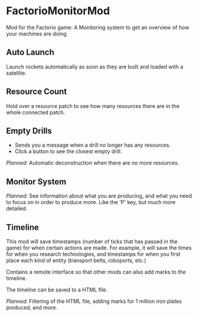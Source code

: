 # FactorioMonitorMod
Mod for the Factorio game: A Monitoring system to get an overview of how your machines are doing

## Auto Launch

Launch rockets automatically as soon as they are built and loaded with a satellite.

## Resource Count

Hold over a resource patch to see how many resources there are in the whole connected patch.

## Empty Drills

- Sends you a message when a drill no longer has any resources.
- Click a button to see the closest empty drill.

*Planned:* Automatic deconstruction when there are no more resources.

## Monitor System

*Planned:* See information about what you are producing, and what you need to focus on in order to produce more. Like the 'P' key, but much more detailed.

## Timeline

This mod will save timestamps (number of ticks that has passed in the game) for when certain actions are made. For example, it will save the times for when you research technologies, and timestamps for when you first place each kind of entity (transport belts, roboports, etc.)

Contains a remote interface so that other mods can also add marks to the timeline.

The timeline can be saved to a HTML file.

*Planned:* Filtering of the HTML file, adding marks for 1 million iron plates produced, and more.
